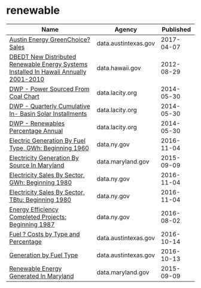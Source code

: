 # renewable

Name | Agency | Published
---- | ---- | ---------
[Austin Energy GreenChoice? Sales](../socrata/wr7f-jdtu.md) | data.austintexas.gov | 2017-04-07
[DBEDT New Distributed Renewable Energy Systems Installed In Hawaii Annually 2001-2010](../socrata/mp64-qiad.md) | data.hawaii.gov | 2012-08-29
[DWP - Power Sourced From Coal Chart](../socrata/9hxb-dad7.md) | data.lacity.org | 2014-05-30
[DWP - Quarterly Cumulative In- Basin Solar Installments](../socrata/4g57-9wbx.md) | data.lacity.org | 2014-05-30
[DWP - Renewables Percentage Annual](../socrata/95j2-9tdv.md) | data.lacity.org | 2014-05-30
[Electric Generation By Fuel Type, GWh: Beginning 1960](../socrata/h4gs-8qnu.md) | data.ny.gov | 2016-11-04
[Electricity Generation By Source In Maryland](../socrata/9x8y-nux4.md) | data.maryland.gov | 2015-09-09
[Electricity Sales By Sector, GWh: Beginning 1980](../socrata/pv7j-5nz8.md) | data.ny.gov | 2016-11-04
[Electricity Sales By Sector, TBtu: Beginning 1980](../socrata/8m9z-nvih.md) | data.ny.gov | 2016-11-04
[Energy Efficiency Completed Projects: Beginning 1987](../socrata/erjw-j2zx.md) | data.ny.gov | 2016-08-02
[Fuel ? Costs by Type and Percentage](../socrata/66kg-nz58.md) | data.austintexas.gov | 2016-10-14
[Generation by Fuel Type](../socrata/ss6t-rumq.md) | data.austintexas.gov | 2016-10-13
[Renewable Energy Generated In Maryland](../socrata/79zg-5xwz.md) | data.maryland.gov | 2015-09-09

